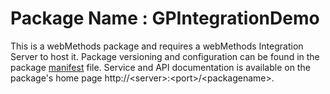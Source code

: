 # Package Name : GPIntegrationDemo
This is a webMethods package and requires a webMethods Integration Server to host it. Package versioning and configuration can be found in the package [manifest](./GPIntegrationDemo/manifest.v3) file. Service and API documentation is available on the package's home page http://&lt;server&gt;:&lt;port&gt;/&lt;packagename>.